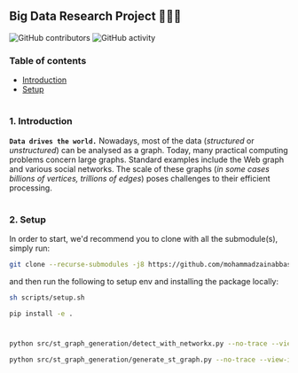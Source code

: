 ## Big Data Research Project 👨🏻‍💻

![GitHub contributors](https://img.shields.io/github/contributors/mohammadzainabbas/Big-Data-Research-Project)
![GitHub activity](https://img.shields.io/github/commit-activity/w/mohammadzainabbas/Big-Data-Research-Project?logoColor=brightgreen)

### Table of contents

- [Introduction](#introduction)
- [Setup](#setup)

#

<a id="introduction" />

### 1. Introduction

__`Data drives the world.`__ Nowadays, most of the data (_structured_ or _unstructured_) can be analysed as a graph. Today, many practical computing problems concern large graphs. Standard examples include the Web graph and various social networks. The scale of these graphs (_in some cases billions of vertices, trillions of edges_) poses challenges to their efficient processing.

#

<a id="setup" />

### 2. Setup

In order to start, we'd recommend you to clone with all the submodule(s), simply run:

```bash
git clone --recurse-submodules -j8 https://github.com/mohammadzainabbas/Big-Data-Research-Project.git
```

and then run the following to setup env and installing the package locally:

```bash
sh scripts/setup.sh
```

```bash
pip install -e .
```
#

```bash
python src/st_graph_generation/detect_with_networkx.py --no-trace --view-img --source test/street.mp4 --show-fps --seed 2 --track --show-track --project data --name live_graph
```

```bash
python src/st_graph_generation/generate_st_graph.py --no-trace --view-img --source test/street.mp4 --show-fps --seed 2 --track --show-track --project data --name live_graph
```

#
